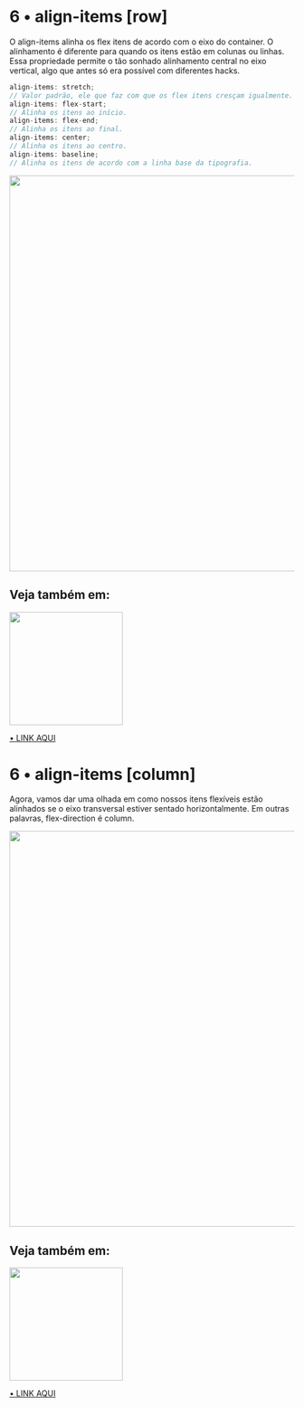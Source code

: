 # 6 • align-items [row]

O align-items alinha os flex itens de acordo com o eixo do container.
O alinhamento é diferente para quando os itens estão em colunas ou linhas.
</br>
Essa propriedade permite o tão sonhado alinhamento central no eixo vertical,
algo que antes só era possível com diferentes hacks.

```js
align-items: stretch;
// Valor padrão, ele que faz com que os flex itens cresçam igualmente.
align-items: flex-start;
// Alinha os itens ao início.
align-items: flex-end;
// Alinha os itens ao final.
align-items: center;
// Alinha os itens ao centro.
align-items: baseline;
// Alinha os itens de acordo com a linha base da tipografia.
```
<img width="700px" src="https://user-images.githubusercontent.com/57417305/81314911-0b5b1480-9060-11ea-92cb-8f3b15eba3f8.png" />

## Veja também em:
<img width="200px" src="https://user-images.githubusercontent.com/57417305/80937857-23573d80-8dad-11ea-8473-123454e87187.png"/>

[• LINK AQUI](https://codepen.io/Gohara/pen/OJyvLyW)

# 6 • align-items [column]

Agora, vamos dar uma olhada em como nossos itens flexíveis estão alinhados se o eixo transversal estiver sentado horizontalmente. Em outras palavras, flex-direction é column.

<img width="700px" src="https://user-images.githubusercontent.com/57417305/81315259-79074080-9060-11ea-81a9-629b39451eb8.png" />

## Veja também em:
<img width="200px" src="https://user-images.githubusercontent.com/57417305/80937857-23573d80-8dad-11ea-8473-123454e87187.png"/>

[• LINK AQUI](https://codepen.io/Gohara/pen/dyYmbNo)

